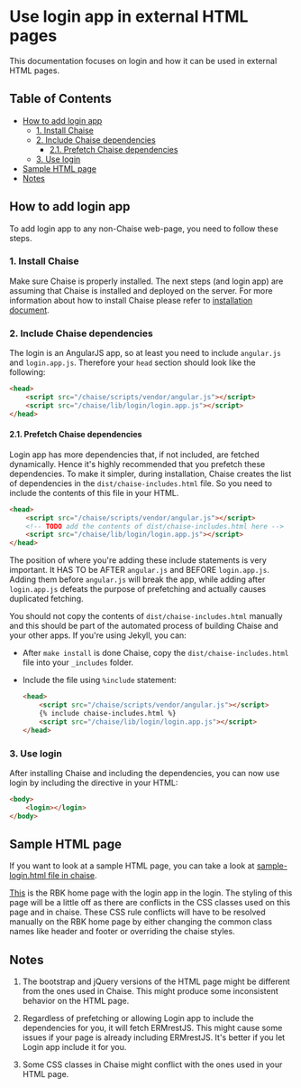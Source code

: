 # Use login app in external HTML pages

This documentation focuses on login and how it can be used in external  HTML pages.

## Table of Contents
- [How to add login app](#how-to-add-login-app)
  * [1. Install Chaise](#1-install-chaise)
  * [2. Include Chaise dependencies](#2-include-chaise-dependencies)
    + [2.1. Prefetch Chaise dependencies](#21-prefetch-chaise-dependencies)
  * [3. Use login](#3-use-login)
- [Sample HTML page](#sample-html-pages)
- [Notes](#notes)

## How to add login app

To add login app to any non-Chaise web-page, you need to follow these steps.

### 1. Install Chaise

Make sure Chaise is properly installed. The next steps (and login app) are assuming that Chaise is installed and deployed on the server. For more information about how to install Chaise please refer to [installation document](installation.md).

### 2. Include Chaise dependencies

The login is an AngularJS app, so at least you need to include `angular.js` and `login.app.js`. Therefore your `head` section should look like the following:

```html
<head>
    <script src="/chaise/scripts/vendor/angular.js"></script>
    <script src="/chaise/lib/login/login.app.js"></script>
</head>
```

#### 2.1. Prefetch Chaise dependencies

Login app has more dependencies that, if not included, are fetched dynamically. Hence it's highly recommended that you prefetch these dependencies.  To make it simpler, during installation, Chaise creates the list of dependencies in the `dist/chaise-includes.html` file.  So you need to include the contents of this file in your HTML.

```html
<head>
    <script src="/chaise/scripts/vendor/angular.js"></script>
    <!-- TODO add the contents of dist/chaise-includes.html here -->
    <script src="/chaise/lib/login/login.app.js"></script>
</head>
```

The position of where you're adding these include statements is very important. It HAS TO be AFTER `angular.js` and BEFORE `login.app.js`.  Adding them before `angular.js` will break the app, while adding after `login.app.js` defeats the purpose of prefetching and actually causes duplicated fetching.

You should not copy the contents of `dist/chaise-includes.html` manually and this should be part of the automated process of building Chaise and your other apps.  If you're using Jekyll, you can:

- After `make install` is done Chaise, copy the `dist/chaise-includes.html` file into your `_includes` folder.

- Include the file using `%include` statement:
    ```html
    <head>
        <script src="/chaise/scripts/vendor/angular.js"></script>
        {% include chaise-includes.html %}
        <script src="/chaise/lib/login/login.app.js"></script>
    </head>
    ```

### 3. Use login

After installing Chaise and including the dependencies, you can now use login by including the directive in your HTML:

```html
<body>
    <login></login>
</body>
```

## Sample HTML page
 If you want to look at a sample HTML page, you can take a look at [sample-login.html file in chaise](https://github.com/informatics-isi-edu/chaise/blob/master/lib/login/sample-login.html).

 [This](https://github.com/informatics-isi-edu/chaise/blob/master/lib/login/sample-loginOnRbk.html) is the RBK home page with the login app in the login. The styling of this page will be a little off as there are conflicts in the CSS classes used on this page and in chaise. These CSS rule conflicts will have to be resolved manually on the RBK home page by either changing the common class names like header and footer or overriding the chaise styles.

## Notes

1. The bootstrap and jQuery versions of the HTML page might be different from the ones used in Chaise. This might produce some inconsistent behavior on the HTML page.

2. Regardless of prefetching or allowing Login app to include the dependencies for you, it will fetch ERMrestJS. This might cause some issues if your page is already including ERMrestJS. It's better if you let Login app include it for you.

3. Some CSS classes in Chaise might conflict with the ones used in your HTML page.
